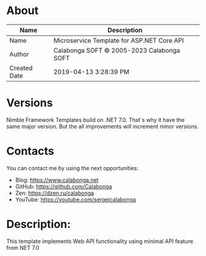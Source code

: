 ﻿# About

| Name         | Description                                |
| ------------ | ------------------------------------------ |
| Name         | Microservice Template for ASP.NET Core API |
| Author       | Calabonga SOFT © 2005-2023 Calabonga SOFT  |
| Created Date | 2019-04-13 3:28:39 PM                      |

# Versions

Nimble Framework Templates build on .NET 7.0. That`s why it have the same major version. But the all improvements will increment minor versions. 

# Contacts

You can contact me by using the next opportunities:

* Blog: https://www.calabonga.net
* GitHub: https://github.com/Calabonga
* Zen: https://dzen.ru/calabonga
* YouTube: https://youtube.com/sergeicalabonga

# Description:

This template implements Web API functionality using minimal API feature from NET 7.0
